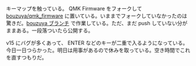 キーマップを触っている。 QMK Firmware をフォークして [bouzuya/qmk_firmware][] に置いている。いままでフォークしていなかったのは驚きだ。[bouzuya ブランチ](https://github.com/bouzuya/qmk_firmware/tree/bouzuya/) で作業している。ただ、まだ push していない分がままある。一段落ついたら公開する。

v15 にバグが多くあって、 ENTER などのキーが二重で入るようになっている。今日一日つらかった。明日は用事があるので休みを取っている。空き時間でこれを直すつもりだ。

[bouzuya/qmk_firmware]: https://github.com/bouzuya/qmk_firmware
